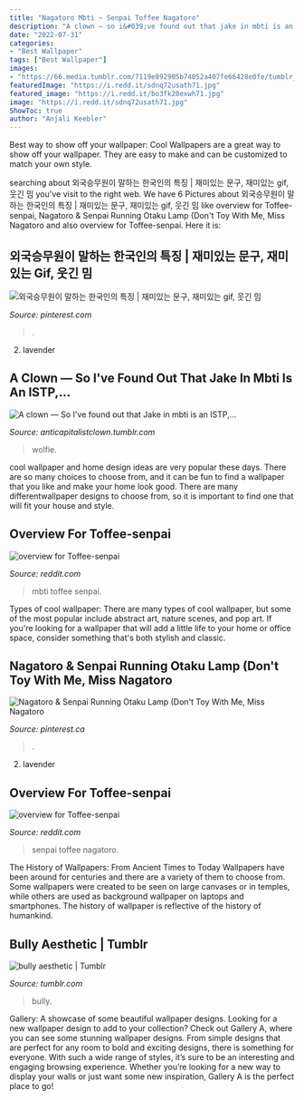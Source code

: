 ```yaml
---
title: "Nagatoro Mbti ~ Senpai Toffee Nagatoro"
description: "A clown — so i&#039;ve found out that jake in mbti is an istp,..."
date: "2022-07-31"
categories:
- "Best Wallpaper"
tags: ["Best Wallpaper"]
images:
- "https://66.media.tumblr.com/7119e892905b74052a407fe66428e0fe/tumblr_p1u5z7GPX91wm993lo9_500.png"
featuredImage: "https://i.redd.it/sdnq72usath71.jpg"
featured_image: "https://i.redd.it/bo3fk20exwh71.jpg"
image: "https://i.redd.it/sdnq72usath71.jpg"
ShowToc: true
author: "Anjali Keebler"
---
```



Best way to show off your wallpaper:
Cool Wallpapers are a great way to show off your wallpaper. They are easy to make and can be customized to match your own style.

	

		
searching about 외국승무원이 말하는 한국인의 특징 | 재미있는 문구, 재미있는 gif, 웃긴 밈 you've visit to the right web. We have 6 Pictures about 외국승무원이 말하는 한국인의 특징 | 재미있는 문구, 재미있는 gif, 웃긴 밈 like overview for Toffee-senpai, Nagatoro &amp; Senpai Running Otaku Lamp (Don&#039;t Toy With Me, Miss Nagatoro and also overview for Toffee-senpai. Here it is:
		
    
## 외국승무원이 말하는 한국인의 특징 | 재미있는 문구, 재미있는 Gif, 웃긴 밈

<img loading=lazy src="https://i.pinimg.com/236x/71/9a/f5/719af5c5d47df6436f7fb6532c758407.jpg?nii=t" onerror="this.onerror=null;this.src='https://tse2.mm.bing.net/th?id=OIP.Fgdrb5rjf8lDqqAM00nYDAAAAA&amp;pid=15.1';" alt="외국승무원이 말하는 한국인의 특징 | 재미있는 문구, 재미있는 gif, 웃긴 밈">

_Source: pinterest.com_

>. 

	

2. lavender 

    
## A Clown — So I&#039;ve Found Out That Jake In Mbti Is An ISTP,...

<img loading=lazy src="https://64.media.tumblr.com/ae9916424e1c5ca82d0e469934519a24/0103ec926514a492-13/s1280x1920/6116e234c770c483d24da2065b4ec658fe70cde8.png" onerror="this.onerror=null;this.src='https://tse1.mm.bing.net/th?id=OIP.FKLxAPC-3ISR-dhVTNtupwHaHa&amp;pid=15.1';" alt="A clown — So I&#039;ve found out that Jake in mbti is an ISTP,...">

_Source: anticapitalistclown.tumblr.com_

>wolfie. 

	

cool wallpaper and home design ideas are very popular these days. There are so many choices to choose from, and it can be fun to find a wallpaper that you like and make your home look good. There are many differentwallpaper designs to choose from, so it is important to find one that will fit your house and style.

    
## Overview For Toffee-senpai

<img loading=lazy src="https://i.redd.it/sdnq72usath71.jpg" onerror="this.onerror=null;this.src='https://tse3.mm.bing.net/th?id=OIP.o2C6nf8UPsAmaTrLZPxw3AHaHa&amp;pid=15.1';" alt="overview for Toffee-senpai">

_Source: reddit.com_

>mbti toffee senpai. 

	

Types of cool wallpaper:
There are many types of cool wallpaper, but some of the most popular include abstract art, nature scenes, and pop art. If you're looking for a wallpaper that will add a little life to your home or office space, consider something that's both stylish and classic.

    
## Nagatoro &amp; Senpai Running Otaku Lamp (Don&#039;t Toy With Me, Miss Nagatoro

<img loading=lazy src="https://i.pinimg.com/236x/e4/06/c9/e406c928f0e0c4c46b5a14961ba2bdf2.jpg?nii=t" onerror="this.onerror=null;this.src='https://tse2.mm.bing.net/th?id=OIP.Me0xn-zDdxddoiMwyvytzQDsCd&amp;pid=15.1';" alt="Nagatoro &amp; Senpai Running Otaku Lamp (Don&#039;t Toy With Me, Miss Nagatoro">

_Source: pinterest.ca_

>. 

	

2. lavender 

    
## Overview For Toffee-senpai

<img loading=lazy src="https://i.redd.it/bo3fk20exwh71.jpg" onerror="this.onerror=null;this.src='https://tse2.mm.bing.net/th?id=OIP.pLmH05h92CHiBBF76iOLSgHaJy&amp;pid=15.1';" alt="overview for Toffee-senpai">

_Source: reddit.com_

>senpai toffee nagatoro. 

	

The History of Wallpapers: From Ancient Times to Today
Wallpapers have been around for centuries and there are a variety of them to choose from. Some wallpapers were created to be seen on large canvases or in temples, while others are used as background wallpaper on laptops and smartphones. The history of wallpaper is reflective of the history of humankind.

    
## Bully Aesthetic | Tumblr

<img loading=lazy src="https://66.media.tumblr.com/7119e892905b74052a407fe66428e0fe/tumblr_p1u5z7GPX91wm993lo9_500.png" onerror="this.onerror=null;this.src='https://tse3.mm.bing.net/th?id=OIP.yGz7XIZsZdP1RlLZ3D1wngHaHa&amp;pid=15.1';" alt="bully aesthetic | Tumblr">

_Source: tumblr.com_

>bully. 

	

Gallery: A showcase of some beautiful wallpaper designs.
Looking for a new wallpaper design to add to your collection? Check out Gallery A, where you can see some stunning wallpaper designs. From simple designs that are perfect for any room to bold and exciting designs, there is something for everyone. With such a wide range of styles, it’s sure to be an interesting and engaging browsing experience. Whether you’re looking for a new way to display your walls or just want some new inspiration, Gallery A is the perfect place to go!





	
	
